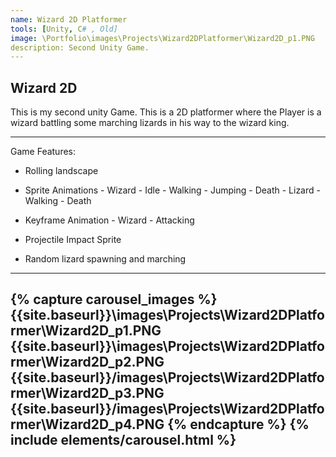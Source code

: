 ```yaml
---
name: Wizard 2D Platformer
tools: [Unity, C# , Old]
image: \Portfolio\images\Projects\Wizard2DPlatformer\Wizard2D_p1.PNG
description: Second Unity Game.
---
```


## Wizard 2D

This is my second unity Game.
This is a 2D platformer where the Player is a wizard battling some marching lizards in his way to the wizard king.

---



Game Features:
- Rolling landscape
- Sprite Animations - Wizard - Idle
			     - Walking
			     - Jumping
		       	     - Death
		    - Lizard - Walking
			     - Death

- Keyframe Animation - Wizard - Attacking
- Projectile Impact Sprite
- Random lizard spawning and marching

---

{% capture carousel_images %}
{{site.baseurl}}\images\Projects\Wizard2DPlatformer\Wizard2D_p1.PNG
{{site.baseurl}}\images\Projects\Wizard2DPlatformer\Wizard2D_p2.PNG
{{site.baseurl}}/images\Projects\Wizard2DPlatformer\Wizard2D_p3.PNG
{{site.baseurl}}/images\Projects\Wizard2DPlatformer\Wizard2D_p4.PNG
{% endcapture %}
{% include elements/carousel.html %}
---


